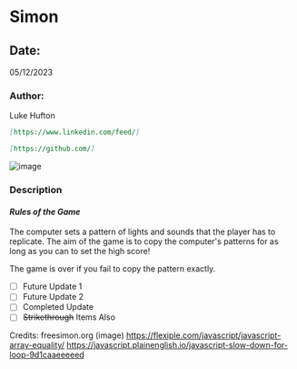 # Simon

## Date:

05/12/2023

### Author:

Luke Hufton

```markdown
[https://www.linkedin.com/feed/]
```

```markdown
[https://github.com/]
```

![image](https://i.imgur.com/TJWWKRo.png)

### Description

#### **_Rules of the Game_**

The computer sets a pattern of lights and sounds that the player has to replicate. The aim of the game is to copy the computer's patterns for as long as you can to set the high score!

The game is over if you fail to copy the pattern exactly.

- [ ] Future Update 1
- [ ] Future Update 2
- [ ] Completed Update
- [ ] ~~Strikethrough~~ Items Also

Credits:
freesimon.org (image)
https://flexiple.com/javascript/javascript-array-equality/
https://javascript.plainenglish.io/javascript-slow-down-for-loop-9d1caaeeeeed
